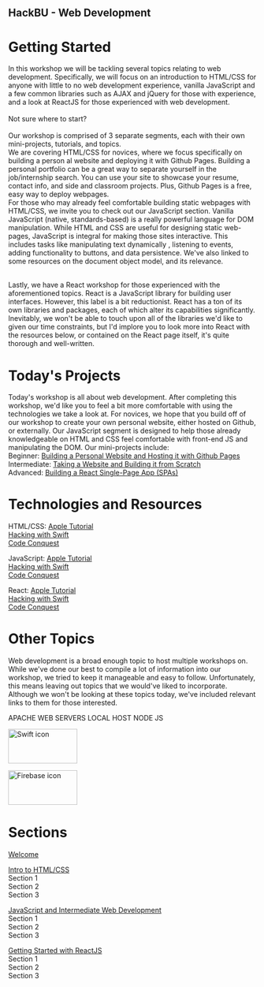 ## HackBU - Web Development

# Getting Started

In this workshop we will be
tackling several topics relating to web development. Specifically, we will
focus on an introduction to HTML/CSS for anyone with little to no web development experience, vanilla JavaScript
and a few common libraries such as AJAX and jQuery for those with experience, and a look at ReactJS for those experienced with web development.
<br /> <br />
Not sure where to start? <br /> <br />
Our workshop is comprised of 3 separate segments, each with their own mini-projects, tutorials, and topics.
<br />
We are covering HTML/CSS for novices, where we focus specifically on building a person al website and deploying it with
Github Pages. Building a personal portfolio can be a great way to separate yourself in the job/internship search. You can
use your site to showcase your resume, contact info, and side and classroom projects. Plus, Github Pages is a free, easy way
to deploy webpages.
<br />
For those who may already feel comfortable building static webpages with HTML/CSS, we invite you to check out our JavaScript section.
Vanilla JavaScript (native, standards-based) is a really powerful language for DOM manipulation. While HTML and CSS are useful for
designing static web-pages, JavaScript is integral for making those sites interactive. This includes tasks like manipulating text dynamically
, listening to events, adding functionality to buttons, and data persistence. We've also linked to some resources on the document object model, and its relevance.  

<br />
Lastly, we have a React workshop for those experienced with the aforementioned topics. React is a JavaScript library for building user interfaces. However, this label is a bit reductionist. React has a ton of its own libraries and packages, each of which alter its capabilities significantly. Inevitably, we won't be able to touch upon all of the libraries we'd like to given our time constraints, but I'd implore you to look more into React with the resources below, or contained on the React page itself, it's quite thorough and well-written.


# Today's Projects

Today's workshop is all about web development. After completing this workshop,
we'd like you to feel a bit more comfortable with using the technologies we take a look at.
For novices, we hope that you
build off of our workshop to create your own personal website, either hosted on Github, or externally. Our JavaScript segment is designed to help those already knowledgeable on HTML and CSS feel comfortable with front-end JS and manipulating the DOM. Our mini-projects include: <br />
Beginner:   <a href="README.md">Building a Personal Website and Hosting it with Github Pages</a> <br />
Intermediate:   <a href="README.md">Taking a Website and Building it from Scratch</a> <br />
Advanced: <a href="README.md">Building a React Single-Page App (SPAs)</a>

# Technologies and Resources
HTML/CSS:
<a href="https://swifteducation.github.io/teaching_app_development_with_swift/">Apple Tutorial</a> <br />
<a href="https://www.hackingwithswift.com/read/0/overview">Hacking with Swift</a> <br />
<a href="https://www.codeconquest.com/tutorials/swift/">Code Conquest</a> <br />


JavaScript:
<a href="https://swifteducation.github.io/teaching_app_development_with_swift/">Apple Tutorial</a> <br />
<a href="https://www.hackingwithswift.com/read/0/overview">Hacking with Swift</a> <br />
<a href="https://www.codeconquest.com/tutorials/swift/">Code Conquest</a> <br />


React:
<a href="https://swifteducation.github.io/teaching_app_development_with_swift/">Apple Tutorial</a> <br />
<a href="https://www.hackingwithswift.com/read/0/overview">Hacking with Swift</a> <br />
<a href="https://www.codeconquest.com/tutorials/swift/">Code Conquest</a> <br />


# Other Topics

Web development is a broad enough topic to host multiple workshops on. While we've done our best to compile a lot of information into our workshop, we tried to keep it manageable and easy to follow. Unfortunately, this means leaving out
topics that we would've liked to incorporate. Although we won't be looking at these topics today, we've included relevant links to them for those interested.

APACHE WEB SERVERS
LOCAL HOST
NODE JS


<img src="https://cdn2.macworld.co.uk/cmsdata/features/3597812/how-to-learn-swift-4_thumb800.jpg"
     alt="Swift icon"
     height="70" width="140" />

<img src="https://firebase.google.com/images/brand-guidelines/logo-standard.png"
     alt="Firebase icon"
     height="70" width="140" />


# Sections

<a href="README.md">Welcome</a> <br />

<a href="README.md">Intro to HTML/CSS</a> <br />
Section 1<br />
Section 2<br />
Section 3<br />


<a href="README.md">JavaScript and Intermediate Web Development</a> <br />
Section 1<br />
Section 2<br />
Section 3<br />



<a href="Frameworks.md">Getting Started with ReactJS</a> <br />
Section 1<br />
Section 2<br />
Section 3<br />
